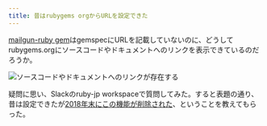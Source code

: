 ```yaml
---
title: 昔はrubygems orgからURLを設定できた
---
```

[mailgun-ruby gem](https://rubygems.org/gems/mailgun-ruby)はgemspecにURLを記載していないのに、どうしてrubygems.orgにソースコードやドキュメントへのリンクを表示できているのだろうか。

![](https://lh6.googleusercontent.com/UNQM1Kt59QaisMXoHBQphzKtiqoKMqYZOMqw-5UN9caRgjog4_x3xlg3QUftNeJgUyRsplnHOL6zG0VR4OxCnjo5FCbRnv5MCiu9eHAFNFwg0Yt4KYRaf8K1eFNfQY2OrcASwKnWo8UfceaOEB6f6rIHb4kRbtGwVRt3bHgugFV8NZCsREL9jOsGlpP1 "ソースコードやドキュメントへのリンクが存在する")

疑問に思い、Slackのruby-jp workspaceで質問してみた。すると表題の通り、昔は設定できたが[2018年末にこの機能が削除された](https://github.com/rubygems/rubygems.org/pull/1815)、ということを教えてもらった。
